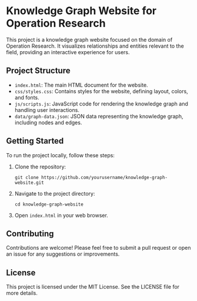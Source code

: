 # Knowledge Graph Website for Operation Research

This project is a knowledge graph website focused on the domain of Operation Research. It visualizes relationships and entities relevant to the field, providing an interactive experience for users.

## Project Structure

- `index.html`: The main HTML document for the website.
- `css/styles.css`: Contains styles for the website, defining layout, colors, and fonts.
- `js/scripts.js`: JavaScript code for rendering the knowledge graph and handling user interactions.
- `data/graph-data.json`: JSON data representing the knowledge graph, including nodes and edges.

## Getting Started

To run the project locally, follow these steps:

1. Clone the repository:
   ```
   git clone https://github.com/yourusername/knowledge-graph-website.git
   ```

2. Navigate to the project directory:
   ```
   cd knowledge-graph-website
   ```

3. Open `index.html` in your web browser.

## Contributing

Contributions are welcome! Please feel free to submit a pull request or open an issue for any suggestions or improvements.

## License

This project is licensed under the MIT License. See the LICENSE file for more details.